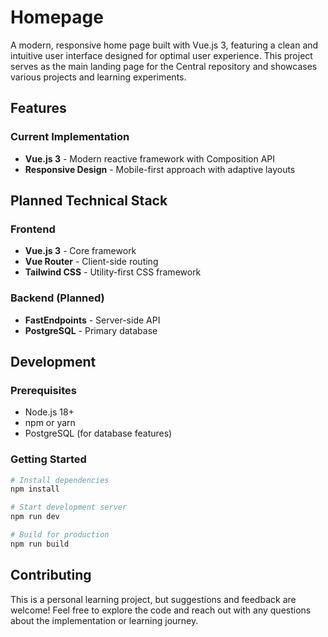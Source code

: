 # Homepage

A modern, responsive home page built with Vue.js 3, featuring a clean and intuitive user interface designed for optimal user experience. This project serves as the main landing page for the Central repository and showcases various projects and learning experiments.

## Features

### Current Implementation
- **Vue.js 3** - Modern reactive framework with Composition API
- **Responsive Design** - Mobile-first approach with adaptive layouts

## Planned Technical Stack

### Frontend
- **Vue.js 3** - Core framework
- **Vue Router** - Client-side routing
- **Tailwind CSS** - Utility-first CSS framework

### Backend (Planned)
- **FastEndpoints** - Server-side API
- **PostgreSQL** - Primary database

## Development

### Prerequisites
- Node.js 18+
- npm or yarn
- PostgreSQL (for database features)

### Getting Started
```bash
# Install dependencies
npm install

# Start development server
npm run dev

# Build for production
npm run build
```

## Contributing

This is a personal learning project, but suggestions and feedback are welcome! Feel free to explore the code and reach out with any questions about the implementation or learning journey.
